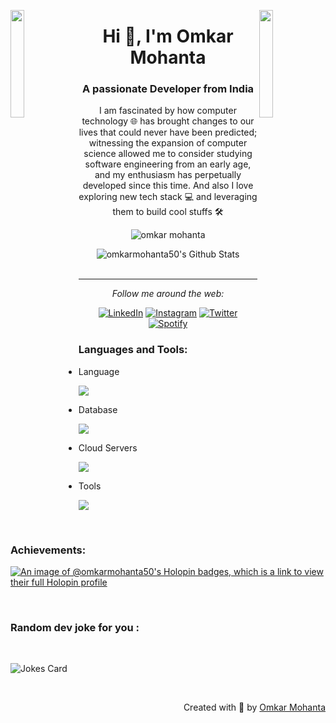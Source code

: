 <img align="left" src="https://user-images.githubusercontent.com/65187002/144930161-2f783401-8d27-4fdf-a2f7-cc0ba32f1f1f.gif" width="21%" style="display:inline;"><img align="right" src="https://user-images.githubusercontent.com/65187002/144930161-2f783401-8d27-4fdf-a2f7-cc0ba32f1f1f.gif" width="21%" style="display:inline;">

<!-- - 👋 Hi, I’m @simran50
- 👀 I’m interested in ... colaborating in java based projects
- 🌱 I’m currently learning ... Android Dev
- 💞️ I’m looking to collaborate on ... 
- 📫 How to reach me ... simransaloni5060@gmail.com  -->

<!---
simran50/simran50 is a ✨ special ✨ repository because its `README.md` (this file) appears on your GitHub profile.
You can click the Preview link to take a look at your changes.
--->
<h1 align="center">Hi 👋, I'm Omkar Mohanta</h1>
<h3 align="center">A passionate Developer from India</h3>
<p align="center">I am fascinated by how computer technology 🌐 has brought changes to our lives that could never have been predicted; witnessing the expansion of computer science allowed me to consider studying software engineering from an early age, and my enthusiasm has perpetually developed since this time. And also I love exploring new tech stack 💻 and leveraging them to build cool stuffs 🛠️</p>
<p align="center"> 
<img src="![](https://komarev.com/ghpvc/?username=omkarmohanta50&color=dc143c)" alt="omkar mohanta" /> 
<!--  <img src="https://img.shields.io/badge/Languages-Python | Java | PHP | Typescript | Node | React -green.svg" alt="supun nanayakkara's languages" /> -->
<!--  <img alt="Profile followers" src="https://img.shields.io/github/followers/supuna97"> -->
</p>
<div align="center">
<img align="center" src="https://github-readme-stats.vercel.app/api?username=omkarmohanta50&include_all_commits=true&count_private=true&show_icons=true&line_height=20&title_color=7A7ADB&icon_color=2234AE&text_color=D3D3D3&bg_color=0,000000,130F40" alt="omkarmohanta50's Github Stats">
</br>
</br>
  
---

<i>Follow me around the web:</i><br>

<a href="https://www.linkedin.com/in/omkar-mohanta-210a99184" target="_blank"><img src="https://img.shields.io/badge/LinkedIn-%230077B5.svg?&style=flat-square&logo=linkedin&logoColor=white" alt="LinkedIn"></a>
<a href="https://www.instagram.com/shreeman_omkar" target="_blank"><img src="https://img.shields.io/badge/Instagram-%23E4405F.svg?&style=flat-square&logo=instagram&logoColor=white" alt="Instagram"></a>
<a href="https://twitter.com/Omkar_mohanta" target="_blank" rel="noopener noreferrer"><img src="https://img.shields.io/badge/Twitter-%231DA1F2.svg?&style=flat-square&logo=twitter&logoColor=white" alt="Twitter"></a>
<a href="https://open.spotify.com/user/3147tma7ra726ijokba4kf7lbfyi" target="_blank"><img src="https://img.shields.io/badge/Spotify-%231ED760.svg?&style=flat-square&logo=spotify&logoColor=white" alt="Spotify"></a>
<!--<a href="https://dev.to/omkar" target="_blank"><img src="https://img.shields.io/badge/DEV-%230A0A0A.svg?&style=flat-square&logo=DEV.to&logoColor=white" alt="DEV.to"></a> -->

</div>

<h3 align="left">Languages and Tools:</h3>

- Language
<p align="left">
  <a href="https://skillicons.dev">
    <img src="https://skillicons.dev/icons?i=java,c,py,kotlin,js,react,nodejs,nextjs,spring,flask,express,nestjs" />
  </a>
</p>


- Database
<p align="left">
  <a href="https://skillicons.dev">
    <img src="https://skillicons.dev/icons?i=mongodb,mysql,postgresql" />
  </a>
</p>

- Cloud Servers
<p align="left">
  <a href="https://skillicons.dev">
    <img src="https://skillicons.dev/icons?i=azure,aws,gcp,firebase,cloudflare" />
  </a>
</p>

- Tools
<p align="left">
  <a href="https://skillicons.dev">
    <img src="https://skillicons.dev/icons?i=git,github,githubactions,docker,kubernetes,jenkins,idea,vscode,linux" />
  </a>
</p>

<br/>

<h3 align="left">Achievements:</h3>

[![An image of @omkarmohanta50's Holopin badges, which is a link to view their full Holopin profile](https://holopin.me/omkarmohanta50)](https://holopin.io/@omkarmohanta50)

<br>
<!-- Markdown -->
<h3 align="left">Random dev joke for you :</h3>
<br>

![Jokes Card](https://readme-jokes.vercel.app/api?hideBorder)

<br>
<p align="right" > Created with 🧡 by <a href="http://shreemanomkar.blogspot.com">Omkar Mohanta</a></p>
